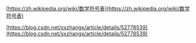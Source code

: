 [https://zh.wikipedia.org/wiki/数学符号表](https://zh.wikipedia.org/wiki/数学符号表)

[https://blog.csdn.net/xxzhangx/article/details/52778539](https://blog.csdn.net/xxzhangx/article/details/52778539)



